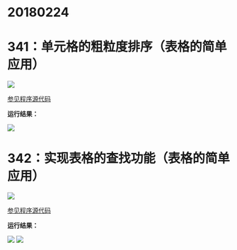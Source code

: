 # 20180224

# 341：单元格的粗粒度排序（表格的简单应用）

<img src="http://image.renkaigis.com/keepcoding/2018022401.png">

<a href="https://github.com/renkaigis/KeepCoding/tree/master/2018/02/24" target="_blank">参见程序源代码</a>

**运行结果：**

<img src="http://image.renkaigis.com/keepcoding/2018022402.png">

# 342：实现表格的查找功能（表格的简单应用）

<img src="http://image.renkaigis.com/keepcoding/2018022403.png">

<a href="https://github.com/renkaigis/KeepCoding/tree/master/2018/02/24" target="_blank">参见程序源代码</a>

**运行结果：**

<img src="http://image.renkaigis.com/keepcoding/2018022404.png">

<img src="http://image.renkaigis.com/keepcoding/2018022405.png">

